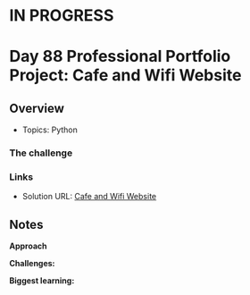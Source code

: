 # IN PROGRESS

# Day 88 Professional Portfolio Project: Cafe and Wifi Website


## Overview

- Topics: Python 

### The challenge


### Links

- Solution URL: [Cafe and Wifi Website](https://github.com/Mikerniker/100_Days_of_Python/tree/main/Day88)

## Notes
**Approach** 

**Challenges:** 

**Biggest learning:**
